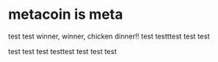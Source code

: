 # metacoin is meta

test
test
winner, winner, chicken dinner!!
test
testttest
test
test

test
test
test
testtest
test
test
test

